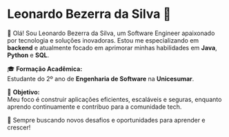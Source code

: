 # Leonardo Bezerra da Silva 🚀

👋 Olá! Sou Leonardo Bezerra da Silva, um Software Engineer apaixonado por tecnologia e soluções inovadoras. Estou me especializando em **backend** e atualmente focado em aprimorar minhas habilidades em **Java**, **Python** e **SQL**.

🎓 **Formação Acadêmica:**  
Estudante do 2º ano de **Engenharia de Software** na **Unicesumar**.

🎯 **Objetivo:**  
Meu foco é construir aplicações eficientes, escaláveis e seguras, enquanto aprendo continuamente e contribuo para a comunidade tech.

🌟 Sempre buscando novos desafios e oportunidades para aprender e crescer!


